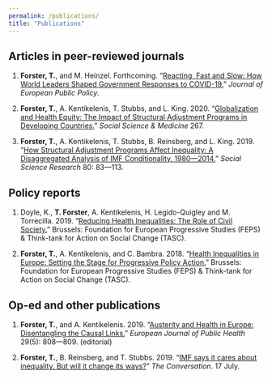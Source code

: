 ```yaml
---
permalink: /publications/
title: "Publications"
---
```


## Articles in peer-reviewed journals

1. **Forster, T.**, and M. Heinzel. Forthcoming. “[Reacting, Fast and Slow: How World Leaders Shaped Government Responses to COVID-19.](https://doi.org/10.1080/13501763.2021.1942157)” *Journal of European Public Policy*.

1. **Forster, T.**, A. Kentikelenis, T. Stubbs, and L. King. 2020. “[Globalization and Health Equity: The Impact of Structural Adjustment Programs in Developing Countries.](https://doi.org/10.1016/j.socscimed.2019.112496)” *Social Science & Medicine* 267.

1. **Forster, T.**, A. Kentikelenis, T. Stubbs, B. Reinsberg, and L. King. 2019. “[How Structural Adjustment Programs Affect Inequality: A Disaggregated Analysis of IMF Conditionality, 1980—2014.](https://doi.org/10.1016/j.ssresearch.2019.01.001)” *Social Science Research* 80: 83—113.


## Policy reports

1. Doyle, K., **T. Forster**, A. Kentikelenis, H. Legido-Quigley and M. Torrecilla. 2019. “[Reducing Health Inequalities: The Role of Civil Society.](https://www.tasc.ie/assets/files/pdf/1953_tasc_health__inequalities_report_2019-final.pdf)” Brussels: Foundation for European Progressive Studies (FEPS) & Think-tank for Action on Social Change (TASC).

1. **Forster, T.**, A. Kentikelenis, and C. Bambra. 2018. “[Health Inequalities in Europe: Setting the Stage for Progressive Policy Action.](https://refubium.fu-berlin.de/handle/fub188/23222)” Brussels: Foundation for European Progressive Studies (FEPS) & Think-tank for Action on Social Change (TASC).


## Op-ed and other publications

1. **Forster, T.**, and A. Kentikelenis. 2019. “[Austerity and Health in Europe: Disentangling the Causal Links.](https://doi.org/10.1093/eurpub/cky249)” *European Journal of Public Health* 29(5): 808—809. (editorial)

1. **Forster, T.**, B. Reinsberg, and T. Stubbs. 2019. “[IMF says it cares about inequality. But will it change its ways?](http://theconversation.com/imf-says-it-cares-about-inequality-but-will-it-change-its-ways-120105)” *The Conversation*. 17 July.
